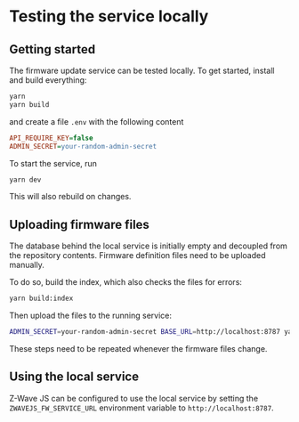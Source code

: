 # Testing the service locally

## Getting started

The firmware update service can be tested locally. To get started, install and build everything:

```bash
yarn
yarn build
```

and create a file `.env` with the following content

```ini
API_REQUIRE_KEY=false
ADMIN_SECRET=your-random-admin-secret
```

To start the service, run

```bash
yarn dev
```

This will also rebuild on changes.

## Uploading firmware files

The database behind the local service is initially empty and decoupled from the repository contents. Firmware definition files need to be uploaded manually.

To do so, build the index, which also checks the files for errors:

```bash
yarn build:index
```

Then upload the files to the running service:

```bash
ADMIN_SECRET=your-random-admin-secret BASE_URL=http://localhost:8787 yarn upload
```

These steps need to be repeated whenever the firmware files change.

## Using the local service

Z-Wave JS can be configured to use the local service by setting the `ZWAVEJS_FW_SERVICE_URL` environment variable to `http://localhost:8787`.
